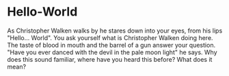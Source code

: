 # Hello-World
As Christopher Walken walks by he stares down into your eyes, from his lips "Hello... World". 
You ask yourself what is Christopher Walken doing here. The taste of blood in mouth and the barrel of a gun answer your question.
"Have you ever danced with the devil in the pale moon light" he says.
Why does this sound familiar, where have you heard this before?
What does it mean?
